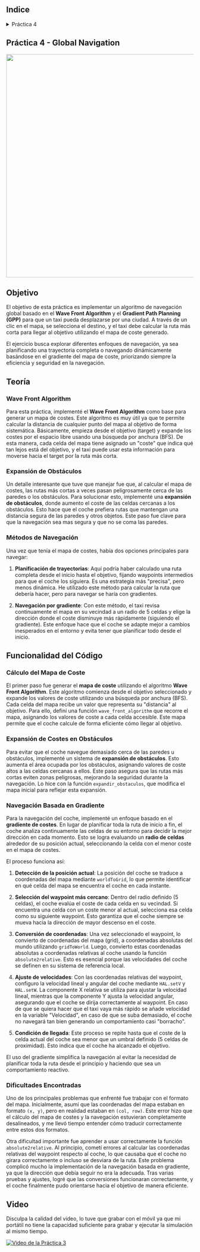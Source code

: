 
## Indice

<details>
<summary>Práctica 4</summary>

- [Objetivo](#objetivo)
- [Teoría](#teoría)
  * [Wave Front Algorithm](#wave-front-algorithm)
  * [Expansión de Obstáculos](#expansión-de-obstáculos)
  * [Métodos de Navegación](#métodos-de-navegación)
- [Funcionalidad del Código](#funcionalidad-del-código)
  * [Cálculo del Mapa de Coste](#cálculo-del-mapa-de-coste)
  * [Expansión de Costes en Obstáculos](#expansión-de-costes-en-obstáculos)
  * [Navegación Basada en Gradiente](#navegación-basada-en-gradiente)
- [Dificultades Encontradas](#dificultades-encontradas)
- [Video](#video)

</details>

## Práctica 4 - Global Navigation


<p align="center">
  <img src="https://github.com/user-attachments/assets/7315da90-678d-46dd-b84f-3a58940e3cd6" width="900" height="600">
</p>


## Objetivo

El objetivo de esta práctica es implementar un algoritmo de navegación global basado en el **Wave Front Algorithm** y el **Gradient Path Planning (GPP)** para que un taxi pueda desplazarse por una ciudad. A través de un clic en el mapa, se selecciona el destino, y el taxi debe calcular la ruta más corta para llegar al objetivo utilizando el mapa de coste generado.

El ejercicio busca explorar diferentes enfoques de navegación, ya sea planificando una trayectoria completa o navegando dinámicamente basándose en el gradiente del mapa de coste, priorizando siempre la eficiencia y seguridad en la navegación.

## Teoría

### Wave Front Algorithm

Para esta práctica, implementé el **Wave Front Algorithm** como base para generar un mapa de costes. Este algoritmo es muy útil ya que te permite calcular la distancia de cualquier punto del mapa al objetivo de forma sistemática. Básicamente, empieza desde el objetivo (target) y expande los costes por el espacio libre usando una búsqueda por anchura (BFS). De esta manera, cada celda del mapa tiene asignado un "coste" que indica qué tan lejos está del objetivo, y el taxi puede usar esta información para moverse hacia el target por la ruta más corta.

### Expansión de Obstáculos

Un detalle interesante que tuve que manejar fue que, al calcular el mapa de costes, las rutas más cortas a veces pasan peligrosamente cerca de las paredes o los obstáculos. Para solucionar esto, implementé una **expansión de obstáculos**, donde aumento el coste de las celdas cercanas a los obstáculos. Esto hace que el coche prefiera rutas que mantengan una distancia segura de las paredes y otros objetos. Este paso fue clave para que la navegación sea mas segura y que no se coma las paredes.

### Métodos de Navegación

Una vez que tenía el mapa de costes, había dos opciones principales para navegar: 

1. **Planificación de trayectorias**: Aquí podría haber calculado una ruta completa desde el inicio hasta el objetivo, fijando waypoints intermedios para que el coche los siguiera. Es una estrategia más "precisa", pero menos dinámica. He utilizado este método para calcular la ruta que debería hacer, pero para navegar se haría con gradientes.
   
2. **Navegación por gradiente**: Con este método, el taxi revisa continuamente el mapa en su vecindad a un radio de 5 celdas y elige la dirección donde el coste disminuye más rápidamente (siguiendo el gradiente). Este enfoque hace que el coche se adapte mejor a cambios inesperados en el entorno y evita tener que planificar todo desde el inicio.

## Funcionalidad del Código

### Cálculo del Mapa de Coste

El primer paso fue generar el **mapa de coste** utilizando el algoritmo **Wave Front Algorithm**. Este algoritmo comienza desde el objetivo seleccionado y expande los valores de coste utilizando una búsqueda por anchura (BFS). Cada celda del mapa recibe un valor que representa su "distancia" al objetivo. Para ello, definí una función `wave_front_algorithm` que recorre el mapa, asignando los valores de coste a cada celda accesible. Este mapa permite que el coche calcule de forma eficiente cómo llegar al objetivo.

### Expansión de Costes en Obstáculos

Para evitar que el coche navegue demasiado cerca de las paredes u obstáculos, implementé un sistema de **expansión de obstáculos**. Esto aumenta el área ocupada por los obstáculos, asignando valores de coste altos a las celdas cercanas a ellos. Este paso asegura que las rutas más cortas eviten zonas peligrosas, mejorando la seguridad durante la navegación. Lo hice con la función `expandir_obstaculos`, que modifica el mapa inicial para reflejar esta expansión.

### Navegación Basada en Gradiente

Para la navegación del coche, implementé un enfoque basado en el **gradiente de costes**. En lugar de planificar toda la ruta de inicio a fin, el coche analiza continuamente las celdas de su entorno para decidir la mejor dirección en cada momento. Esto se logra evaluando un **radio de celdas** alrededor de su posición actual, seleccionando la celda con el menor coste en el mapa de costes.

El proceso funciona así:

1. **Detección de la posición actual**: La posición del coche se traduce a coordenadas del mapa mediante `worldToGrid`, lo que permite identificar en qué celda del mapa se encuentra el coche en cada instante.

2. **Selección del waypoint más cercano**: Dentro del radio definido (5 celdas), el coche evalúa el coste de cada celda en su vecindad. Si encuentra una celda con un coste menor al actual, selecciona esa celda como su siguiente waypoint. Esto garantiza que el coche siempre se mueva hacia la dirección de mayor descenso en el coste.

3. **Conversión de coordenadas**: Una vez seleccionado el waypoint, lo convierto de coordenadas del mapa (grid), a coordenadas absolutas del mundo utilizando `gridToWorld`. Luego, convierto estas coordenadas absolutas a coordenadas relativas al coche usando la función `absolute2relative`. Esto es esencial porque las velocidades del coche se definen en su sistema de referencia local.

4. **Ajuste de velocidades**: Con las coordenadas relativas del waypoint, configuro la velocidad lineal y angular del coche mediante `HAL.setV` y `HAL.setW`. La componente X relativa se utiliza para ajustar la velocidad lineal, mientras que la componente Y ajusta la velocidad angular, asegurando que el coche se dirija correctamente al waypoint. En caso de que se quiera hacer que el taxi vaya más rápido se añade velocidad en la variable "Velocidad", en caso de que se suba demasiado, el coche no navegará tan bien generando un comportamiento casi "borracho".

5. **Condición de llegada**: Este proceso se repite hasta que el coste de la celda actual del coche sea menor que un umbral definido (5 celdas de proximidad). Esto indica que el coche ha alcanzado el objetivo.

El uso del gradiente simplifica la navegación al evitar la necesidad de planificar toda la ruta desde el principio y haciendo que sea un comportamiento reactivo.

### Dificultades Encontradas

Uno de los principales problemas que enfrenté fue trabajar con el formato del mapa. Inicialmente, asumí que las coordenadas del mapa estaban en formato `(x, y)`, pero en realidad estaban en `(col, row)`. Este error hizo que el cálculo del mapa de costes y la navegación estuvieran completamente desalineados, y me llevó tiempo entender cómo traducir correctamente entre estos dos formatos.

Otra dificultad importante fue aprender a usar correctamente la función `absolute2relative`. Al principio, cometí errores al calcular las coordenadas relativas del waypoint respecto al coche, lo que causaba que el coche no girara correctamente o incluso se desviara de la ruta. Este problema complicó mucho la implementación de la navegación basada en gradiente, ya que la dirección que debía seguir no era la adecuada. Tras varias pruebas y ajustes, logré que las conversiones funcionaran correctamente, y el coche finalmente pudo orientarse hacia el objetivo de manera eficiente.







## Video

Disculpa la calidad del video, lo tuve que grabar con el móvil ya que mi portátil no tiene la capacidad suficiente para grabar y ejecutar la simulación al mismo tiempo.

[![Video de la Práctica 3](https://img.youtube.com/vi/-USR6Nm4pgg/0.jpg)](https://youtu.be/-USR6Nm4pgg?si=KU-xcmtXNo_DHixv)
